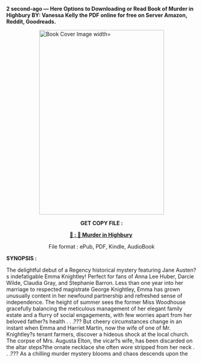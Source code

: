 <p><strong>2 second-ago &mdash; Here Options to Downloading or Read Book of Murder in Highbury BY: Vanessa Kelly the PDF online for free on Server Amazon, Reddit, Goodreads.</strong></p><p><a href="https://uk.ebookarea.xyz/?book=205762585-murder-in-highbury"><img style="display: block; margin-left: auto; margin-right: auto;" src="https://i.gr-assets.com/images/S/compressed.photo.goodreads.com/books/1710276958l/205762585.jpg" alt="Book Cover Image width=" width="330" height="488" /></a></p><p style="text-align: center;"><strong>GET COPY FILE :</strong></p><p style="text-align: center;"><strong><a href="https://uk.ebookarea.xyz/?book=205762585-murder-in-highbury" target="_blank" rel="noopener">📢 : 🔗 Murder in Highbury</a>&nbsp;</strong></p><p style="text-align: center;">File format : ePub, PDF, Kindle, AudioBook</p><p><strong>SYNOPSIS :</strong></p><p>The delightful debut of a Regency historical mystery featuring Jane Austen?s indefatigable Emma Knightley! Perfect for fans of Anna Lee Huber, Darcie Wilde, Claudia Gray, and Stephanie Barron. Less than one year into her marriage to respected magistrate George Knightley, Emma has grown unusually content in her newfound partnership and refreshed sense of independence. The height of summer sees the former Miss Woodhouse gracefully balancing the meticulous management of her elegant family estate and a flurry of social engagements, with few worries apart from her beloved father?s health . . .??? But cheery circumstances change in an instant when Emma and Harriet Martin, now the wife of one of Mr. Knightley?s tenant farmers, discover a hideous shock at the local church. The corpse of Mrs. Augusta Elton, the vicar?s wife, has been discarded on the altar steps?the ornate necklace she often wore stripped from her neck . . .??? As a chilling murder mystery blooms and chaos descends upon the </p>
